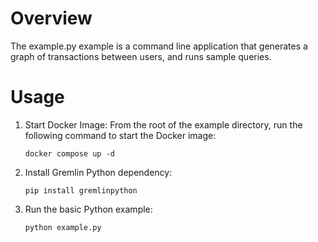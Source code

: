 # Overview

The example.py example is a command line application
that generates a graph of transactions between users, and runs sample queries.

# Usage
1. Start Docker Image:
   From the root of the example directory, run the following command to start the Docker image:
   ```shell
   docker compose up -d
   ```

2. Install Gremlin Python dependency:
   ```shell
   pip install gremlinpython
   ```

3. Run the basic Python example:
   ```shell
   python example.py
   ```